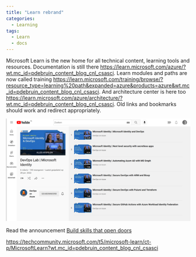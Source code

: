 ```yaml
---
title: "Learn rebrand"
categories:
  - Learning
tags:
  - Learn
  - docs
---
```


Microsoft Learn is the new home for all technical content, learning tools and resources. Documentation is still there https://learn.microsoft.com/azure/?wt.mc_id=pdebruin_content_blog_cnl_csasci. Learn modules and paths are now called training https://learn.microsoft.com/training/browse/?resource_type=learning%20path&expanded=azure&products=azure&wt.mc_id=pdebruin_content_blog_cnl_csasci. And architecture center is here too https://learn.microsoft.com/azure/architecture/?wt.mc_id=pdebruin_content_blog_cnl_csasci. Old links and bookmarks should work and redirect appropriately. 

![Identity videos](../assets/images/20220819-identityvideos.png)


Read the announcement [Build skills that open doors](https://techcommunity.microsoft.com/t5/microsoft-learn-blog/build-skills-that-open-doors-with-microsoft-learn/ba-p/3614011?wt.mc_id=pdebruin_content_blog_cnl_csasci)



https://techcommunity.microsoft.com/t5/microsoft-learn/ct-p/MicrosoftLearn?wt.mc_id=pdebruin_content_blog_cnl_csasci
